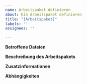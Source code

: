 ```yaml
---
name: Arbeitspaket definieren
about: Ein Arbeitspaket definieren
title: "[Arbeitspaket]"
labels: ''
assignees: ''

---
```


<!--
 Label mit Schwierigkeitsgrad hinzufügen nicht vergessen
-->
**Betroffene Dateien**
<!-- Zu Ändernde Dateien benennen. -->

**Beschreibung des Arbeitspakets**
<!-- Welche Arbeiten sollen durchgeführt werden? -->

**Zusatzinformationen**
<!-- weitere Infos wenn sinnvoll -->

**Abhängigkeiten**
<!--
Abhängigkeiten von anderen issues angeben. Syntax:
depends on [Hashtag + (issue oder pull request ) Number]
Bsp.: depends on #12
-->

